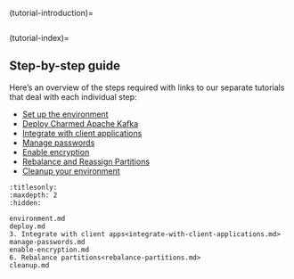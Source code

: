 (tutorial-introduction)=
```{include} introduction.md

```

(tutorial-index)=
## Step-by-step guide

Here’s an overview of the steps required with links to our separate tutorials that deal with each individual step:

- [Set up the environment](tutorial-environment)
- [Deploy Charmed Apache Kafka](tutorial-deploy)
- [Integrate with client applications](tutorial-integrate-with-client-applications)
- [Manage passwords](tutorial-manage-passwords)
- [Enable encryption](tutorial-enable-encryption)
- [Rebalance and Reassign Partitions](tutorial-rebalance-partitions)
- [Cleanup your environment](tutorial-cleanup)

```{toctree}
:titlesonly:
:maxdepth: 2
:hidden:

environment.md
deploy.md
3. Integrate with client apps<integrate-with-client-applications.md>
manage-passwords.md
enable-encryption.md
6. Rebalance partitions<rebalance-partitions.md>
cleanup.md
```
